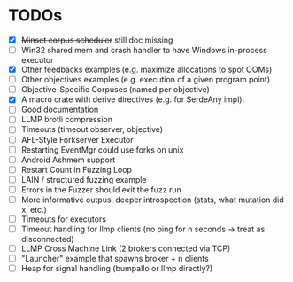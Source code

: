 # TODOs

- [x] ~~Minset corpus scheduler~~ still doc missing
- [ ] Win32 shared mem and crash handler to have Windows in-process executor
- [x] Other feedbacks examples (e.g. maximize allocations to spot OOMs)
- [ ] Other objectives examples (e.g. execution of a given program point)
- [ ] Objective-Specific Corpuses (named per objective)
- [x] A macro crate with derive directives (e.g. for SerdeAny impl).
- [ ] Good documentation
- [ ] LLMP brotli compression
- [ ] Timeouts (timeout observer, objective)
- [ ] AFL-Style Forkserver Executor
- [ ] Restarting EventMgr could use forks on unix
- [ ] Android Ashmem support
- [ ] Restart Count in Fuzzing Loop
- [ ] LAIN / structured fuzzing example
- [ ] Errors in the Fuzzer should exit the fuzz run
- [ ] More informative outpus, deeper introspection (stats, what mutation did x, etc.)
- [ ] Timeouts for executors
- [ ] Timeout handling for llmp clients (no ping for n seconds -> treat as disconnected)
- [ ] LLMP Cross Machine Link (2 brokers connected via TCP)
- [ ] "Launcher" example that spawns broker + n clients
- [ ] Heap for signal handling (bumpallo or llmp directly?)
